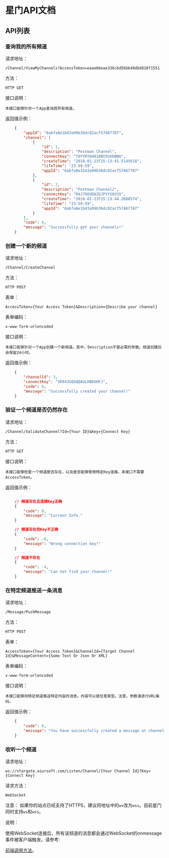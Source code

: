 # 星门API文档

## API列表

### 查询我的所有频道

请求地址：

    /Channel/ViewMyChannels?AccessToken=eaae66eae336cbd56bb48dbd810f1551

方法：

    HTTP GET

接口说明：

    本接口能够针对一个App查询其所有频道。

返回值示例：

```json
    {
        "appId": "6abfa8e1b43a99b36dc82acf57467787",
        "channel": [
            {
                "id": 1,
                "description": "Postman Channel",
                "connectKey": "70YYRYO4A18BV5UX6WNU",
                "createTime": "2018-01-23T15:13:41.5145618",
                "lifeTime": "23:59:59",
                "appId": "6abfa8e1b43a99b36dc82acf57467787"
            },
            {
                "id": 2,
                "description": "Postman Channel2",
                "connectKey": "R4J7OOVDAIDJPYYS6V35",
                "createTime": "2018-01-23T15:13:44.2688574",
                "lifeTime": "23:59:59",
                "appId": "6abfa8e1b43a99b36dc82acf57467787"
            }
        ],
        "code": 0,
        "message": "Successfully get your channels!"
    }
```

### 创建一个新的频道

请求地址：

    /Channel/CreateChannel

方法：

    HTTP POST

表单：

    AccessToken={Your Access Token}&Description={Describe your channel}

表单编码：

    x-www-form-urlencoded

接口说明：

    本接口能够针对一个App创建一个新频道。其中，Description不是必需的参数。频道创建后会保留24小时。

返回值示例：

```json
    {
        "channelId": 3,
        "connectKey": "SR943GQSQQ8ULRB6OHFJ",
        "code": 0,
        "message": "Successfully created your channel!"
    }
```

### 验证一个频道是否仍然存在

请求地址：

    /Channel/ValidateChannel?Id={Your ID}&Key={Connect Key}

方法：

    HTTP GET

接口说明：

    本接口能够检查一个频道是否存在，以及是否能够使用特定Key连接。本接口不需要AccessToken。

返回值示例：

```json

    // 频道存在且连接Key正确
    {
        "code": 0,
        "message": "Corrent Info."
    }

    // 频道存在但Key不正确
    {
        "code": -8,
        "message": "Wrong connection key!"
    }

    // 频道不存在
    {
        "code": -4,
        "message": "Can not find your channel!"
    }
```

### 在特定频道推送一条消息

请求地址：

    /Message/PushMessage

方法：

    HTTP POST

表单：

    AccessToken={Your Access Token}&ChannelId={Target Channel Id}&MessageContent={Some Text Or Json Or XML}

表单编码：

    x-www-form-urlencoded

接口说明：

    本接口能够向特定频道推送特定内容的消息。内容可以是任意类型。注意，参数请进行URL编码。

返回值示例：

```json
    {
        "code": 0,
        "message": "You have successfully created a message at channel:2!"
    }
```

### 收听一个频道

请求地址：

    ws://stargate.aiursoft.com/Listen/Channel/{Your Channel Id}?Key={Connect Key}

请求方法：

    WebSocket

注意：
    如果你的站点已经支持了HTTPS，建议将地址中的`ws`改为`wss`。目前星门同时支持`ws`和`wss`。

说明：

使用WebSocket连接后，所有该频道的消息都会通过WebSocket的onmessage事件被客户端触发。请参考:

[前端调用方法](https://github.com/AiursoftWeb/Stargate/blob/master/src/Views/Home/Test.cshtml)。